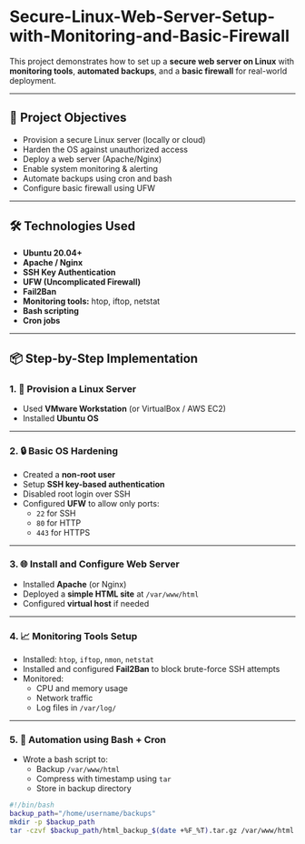 # Secure-Linux-Web-Server-Setup-with-Monitoring-and-Basic-Firewall


This project demonstrates how to set up a **secure web server on Linux** with **monitoring tools**, **automated backups**, and a **basic firewall** for real-world deployment.

---

## 🚀 Project Objectives

- Provision a secure Linux server (locally or cloud)
- Harden the OS against unauthorized access
- Deploy a web server (Apache/Nginx)
- Enable system monitoring & alerting
- Automate backups using cron and bash
- Configure basic firewall using UFW

---

## 🛠️ Technologies Used

- **Ubuntu 20.04+**
- **Apache / Nginx**
- **SSH Key Authentication**
- **UFW (Uncomplicated Firewall)**
- **Fail2Ban**
- **Monitoring tools:** htop, iftop, netstat
- **Bash scripting**
- **Cron jobs**

---

## 📦 Step-by-Step Implementation

### 1. 🔧 Provision a Linux Server

- Used **VMware Workstation** (or VirtualBox / AWS EC2)
- Installed **Ubuntu OS**

---

### 2. 🔒 Basic OS Hardening

- Created a **non-root user**
- Setup **SSH key-based authentication**
- Disabled root login over SSH
- Configured **UFW** to allow only ports:
  - `22` for SSH
  - `80` for HTTP
  - `443` for HTTPS

---

### 3. 🌐 Install and Configure Web Server

- Installed **Apache** (or Nginx)
- Deployed a **simple HTML site** at `/var/www/html`
- Configured **virtual host** if needed

---

### 4. 📈 Monitoring Tools Setup

- Installed: `htop`, `iftop`, `nmon`, `netstat`
- Installed and configured **Fail2Ban** to block brute-force SSH attempts
- Monitored:
  - CPU and memory usage
  - Network traffic
  - Log files in `/var/log/`

---

### 5. 🔄 Automation using Bash + Cron

- Wrote a bash script to:
  - Backup `/var/www/html`
  - Compress with timestamp using `tar`
  - Store in backup directory

```bash
#!/bin/bash
backup_path="/home/username/backups"
mkdir -p $backup_path
tar -czvf $backup_path/html_backup_$(date +%F_%T).tar.gz /var/www/html
